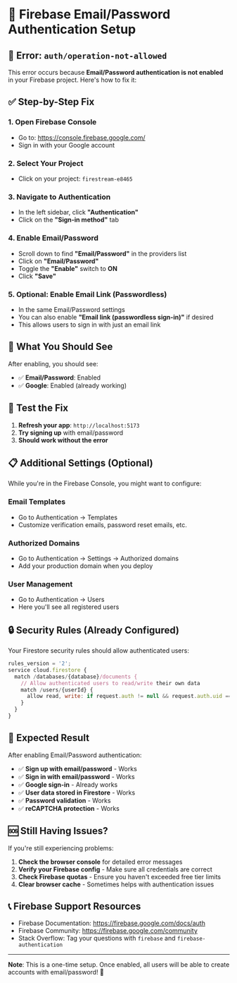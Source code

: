 # 🔧 Firebase Email/Password Authentication Setup

## 🚨 Error: `auth/operation-not-allowed`

This error occurs because **Email/Password authentication is not enabled** in your Firebase project. Here's how to fix it:

## ✅ **Step-by-Step Fix**

### 1. **Open Firebase Console**
- Go to: https://console.firebase.google.com/
- Sign in with your Google account

### 2. **Select Your Project**
- Click on your project: `firestream-e8465`

### 3. **Navigate to Authentication**
- In the left sidebar, click **"Authentication"**
- Click on the **"Sign-in method"** tab

### 4. **Enable Email/Password**
- Scroll down to find **"Email/Password"** in the providers list
- Click on **"Email/Password"**
- Toggle the **"Enable"** switch to **ON**
- Click **"Save"**

### 5. **Optional: Enable Email Link (Passwordless)**
- In the same Email/Password settings
- You can also enable **"Email link (passwordless sign-in)"** if desired
- This allows users to sign in with just an email link

## 🎯 **What You Should See**

After enabling, you should see:
- ✅ **Email/Password**: Enabled
- ✅ **Google**: Enabled (already working)

## 🧪 **Test the Fix**

1. **Refresh your app**: `http://localhost:5173`
2. **Try signing up** with email/password
3. **Should work without the error**

## 📋 **Additional Settings (Optional)**

While you're in the Firebase Console, you might want to configure:

### **Email Templates**
- Go to Authentication → Templates
- Customize verification emails, password reset emails, etc.

### **Authorized Domains**
- Go to Authentication → Settings → Authorized domains
- Add your production domain when you deploy

### **User Management**
- Go to Authentication → Users
- Here you'll see all registered users

## 🔒 **Security Rules (Already Configured)**

Your Firestore security rules should allow authenticated users:

```javascript
rules_version = '2';
service cloud.firestore {
  match /databases/{database}/documents {
    // Allow authenticated users to read/write their own data
    match /users/{userId} {
      allow read, write: if request.auth != null && request.auth.uid == userId;
    }
  }
}
```

## 🎉 **Expected Result**

After enabling Email/Password authentication:
- ✅ **Sign up with email/password** - Works
- ✅ **Sign in with email/password** - Works  
- ✅ **Google sign-in** - Already works
- ✅ **User data stored in Firestore** - Works
- ✅ **Password validation** - Works
- ✅ **reCAPTCHA protection** - Works

## 🆘 **Still Having Issues?**

If you're still experiencing problems:

1. **Check the browser console** for detailed error messages
2. **Verify your Firebase config** - Make sure all credentials are correct
3. **Check Firebase quotas** - Ensure you haven't exceeded free tier limits
4. **Clear browser cache** - Sometimes helps with authentication issues

## 📞 **Firebase Support Resources**

- Firebase Documentation: https://firebase.google.com/docs/auth
- Firebase Community: https://firebase.google.com/community
- Stack Overflow: Tag your questions with `firebase` and `firebase-authentication`

---

**Note**: This is a one-time setup. Once enabled, all users will be able to create accounts with email/password! 🚀
